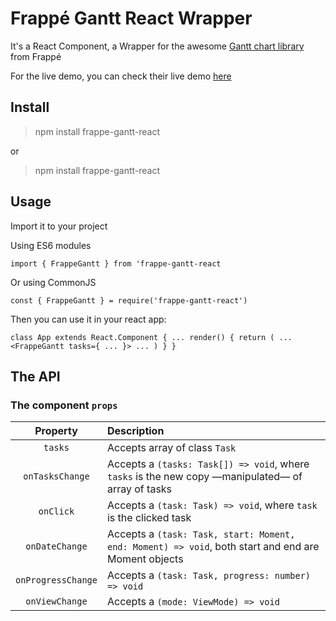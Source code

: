 # Frappé Gantt React Wrapper

It's a React Component, a Wrapper for the awesome [Gantt chart library](https://github.com/frappe/gantt) from Frappé

For the live demo, you can check their live demo [here](https://frappe.github.io/gantt/)

## Install
> npm install frappe-gantt-react

or

> npm install frappe-gantt-react

## Usage
Import it to your project

Using ES6 modules

`import { FrappeGantt } from 'frappe-gantt-react`

Or using CommonJS

`const { FrappeGantt } = require('frappe-gantt-react') `

Then you can use it in your react app:

`
class App extends React.Component {
    ...
    render() {
        return (
            ...
            <FrappeGantt tasks={ ... }>
            ...
        )
    }
}
`

## The API

### The component `props`

| Property            | Description                     |
|:-------------------:|:-------------------------------|
| `tasks`            | Accepts array of class `Task` |
| `onTasksChange`    | Accepts a `(tasks: Task[]) => void`, where `tasks` is the new copy —manipulated— of array of tasks |
| `onClick`          | Accepts a `(task: Task) => void`, where `task` is the clicked task |
| `onDateChange`     | Accepts a `(task: Task, start: Moment, end: Moment) => void`, both start and end are Moment objects |
| `onProgressChange` | Accepts a `(task: Task, progress: number) => void` |
| `onViewChange`     | Accepts a `(mode: ViewMode) => void` |